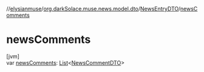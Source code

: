 //[elysianmuse](../../../index.md)/[org.darkSolace.muse.news.model.dto](../index.md)/[NewsEntryDTO](index.md)/[newsComments](news-comments.md)

# newsComments

[jvm]\
var [newsComments](news-comments.md): [List](https://kotlinlang.org/api/latest/jvm/stdlib/kotlin.collections/-list/index.html)&lt;[NewsCommentDTO](../-news-comment-d-t-o/index.md)&gt;
